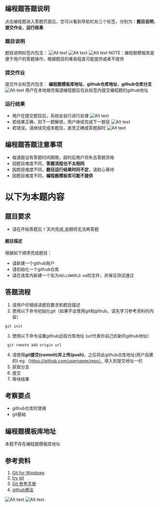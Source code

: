 ## 编程题答题说明
点击编程题进入答题页面后，您可以看到导航栏处三个标签，分别为：**题目说明**，**提交作业**，**运行结果**
### 题目说明
题目说明标签内包含：
![All text](http://static.zybuluo.com/zhongjianxin/u6p1ant46n7jri1891kg4kvn/image.png)
![Alt text](http://static.zybuluo.com/zhongjianxin/xixspyics0snvp7psbv61mss/image.png)
![Alt text](http://static.zybuluo.com/zhongjianxin/9ist8gnc8iz1zwyb9krll9jx/exam-run.png)
NOTE：编程题模板库是便于用户的答题操作，根据题目的难易程度可能提供或者不提供
### 提交作业
提交作业标签内包含：
**编程题模板库地址**，**github仓库地址**，**github仓库分支**
![Alt text](http://static.zybuluo.com/zhongjianxin/m7oobulo91885g0650t4b2gf/exam-system-instruction-ui.png)
用户在本地做完每道编程题后在此标签内提交编程题的github地址
### 运行结果
- 用户在提交题目后，系统会自行进行处理
![Alt text](http://static.zybuluo.com/zhongjianxin/du7fov4cwwteoxnaql6muzka/image.png)
- 若结果正确，则下一题解锁，用户继续完成下一题目
![Alt text](http://static.zybuluo.com/zhongjianxin/05zq2lez577wggikzln8dl5j/image.png)
- 若错误，请继续完成本题目，直至正确或答题超时
![Alt text](http://static.zybuluo.com/zhongjianxin/cysqrq9e6b9l6rijc15jagm9/image.png)
  
## 编程题答题注意事项
- 每道题设有答题时间期限，超时后用户将失去答题资格
- 因题目难度不同，**答题流程也不太相同**
- 因题目难度不同，**题目运行结果时间不定**，请耐心等待
- 因题目难度不同，**编程题模板库可能不提供**

# 以下为本题内容
## 题目要求
- 请在开始答题后 `7` 天内完成,逾期将无法再答题
#### 题目描述
根据如下顺序完成题目：
- 请新建一个github账户
- 请初始化一个github仓库
- 请在该库内新建一个名为`HELLOWORLD.md`的文件，并保证测试通过
## 答题流程
1. 请用户仔细阅读题目要求和题目描述
2. 使用以下命令初始化git（如果不会使用git和github，请先学习参考资料的内容）
```
git init
```
3. 使用以下命令设置github远程仓库地址 (url代表你自己的新的github地址)
```
 git remote add origin url
```
4. 请使用**git提交(commit)**并**上传(push)**，之后将此github仓库地址(用户自建的) eg:（https://github.com/username/repo） 填入到提交地址一栏 
5. 获取分支
6. 提交
7. 等待结果
## 考察要点
- github仓库的使用
- git基础
## 编程题模板库地址
本题不存在编程题模板库地址
## 参考资料
1. [Git for Windows](https://github.com/doggy8088/Learn-Git-in-30-days/blob/master/zh-tw/02.md)
2. [try git](https://try.github.io/levels/1/challenges/1)
3. [Git 参考手册](http://gitref.org/zh/index.html)
4. [github用法](https://guides.github.com/activities/hello-world/)

![Alt text](http://static.zybuluo.com/zhongjianxin/xixspyics0snvp7psbv61mss/image.png)
![Alt text](http://static.zybuluo.com/zhongjianxin/9ist8gnc8iz1zwyb9krll9jx/exam-run.png)
